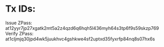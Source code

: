 # Tx IDs:

Issue ZPass: at12yyr7jp27xgatk2mt5a2z4qzd6q6hqh5l436myh64s3tp6f9s59skzp769
Verify ZPass: at1cljmjq30jpd4wk5juukhvc4gshkwe4sf2uptxd35fyxrfp84nq8s07hx6s

